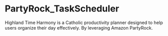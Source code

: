 # PartyRock_TaskScheduler
Highland Time Harmony is a Catholic productivity planner designed to help users organize their day effectively. By leveraging Amazon PartyRock.
